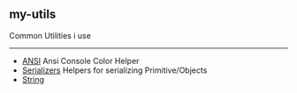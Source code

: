 ## my-utils

Common Utilities i use
___

* [ANSI](help/ansi.md) Ansi Console Color Helper  
* [Serializers](help/serilizers.md) Helpers for serializing  Primitive/Objects 
* [String](help/string.md) 